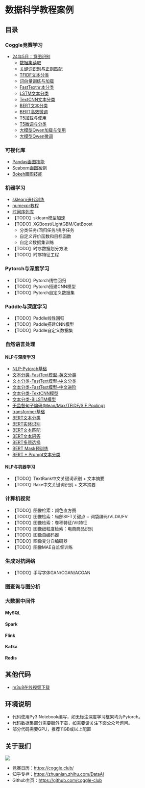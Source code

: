 <h1>数据科学教程案例</h1>

## 目录



### Coggle竞赛学习

- [24年5月：意图识别](https://github.com/coggle-club/notebooks/tree/main/notebooks/Coggle202405%E6%84%8F%E5%9B%BE%E8%AF%86%E5%88%AB)
  - [数据集读取](https://github.com/coggle-club/notebooks/blob/main/notebooks/Coggle202405%E6%84%8F%E5%9B%BE%E8%AF%86%E5%88%AB/01-%E5%AF%B9%E8%AF%9D%E6%84%8F%E5%9B%BE%E8%AF%86%E5%88%AB.ipynb)
  - [关键词识别与正则匹配](https://github.com/coggle-club/notebooks/blob/main/notebooks/Coggle202405%E6%84%8F%E5%9B%BE%E8%AF%86%E5%88%AB/02-%E6%AD%A3%E5%88%99%E5%85%B3%E9%94%AE%E8%AF%8D.ipynb)
  - [TFIDF文本分类](https://github.com/coggle-club/notebooks/blob/main/notebooks/Coggle202405%E6%84%8F%E5%9B%BE%E8%AF%86%E5%88%AB/03-TFIDF%E6%96%87%E6%9C%AC%E5%88%86%E7%B1%BB.ipynb)
  - [词向量训练与加载](https://github.com/coggle-club/notebooks/blob/main/notebooks/Coggle202405%E6%84%8F%E5%9B%BE%E8%AF%86%E5%88%AB/04-%E8%AF%8D%E5%90%91%E9%87%8F%E8%AE%AD%E7%BB%83%E4%B8%8E%E4%BD%BF%E7%94%A8.ipynb)
  - [FastText文本分类](https://github.com/coggle-club/notebooks/blob/main/notebooks/Coggle202405%E6%84%8F%E5%9B%BE%E8%AF%86%E5%88%AB/05-FastText%E6%96%87%E6%9C%AC%E5%88%86%E7%B1%BB.ipynb)
  - [LSTM文本分类](https://github.com/coggle-club/notebooks/blob/main/notebooks/Coggle202405%E6%84%8F%E5%9B%BE%E8%AF%86%E5%88%AB/06-LSTM%E6%96%87%E6%9C%AC%E5%88%86%E7%B1%BB.ipynb)
  - [TextCNN文本分类](https://github.com/coggle-club/notebooks/blob/main/notebooks/Coggle202405%E6%84%8F%E5%9B%BE%E8%AF%86%E5%88%AB/07-TextCNN%E6%96%87%E6%9C%AC%E5%88%86%E7%B1%BB.ipynb)
  - [BERT文本分类](https://github.com/coggle-club/notebooks/blob/main/notebooks/Coggle202405%E6%84%8F%E5%9B%BE%E8%AF%86%E5%88%AB/08-BERT%E6%96%87%E6%9C%AC%E5%88%86%E7%B1%BB.ipynb)
  - [BERT高效微调](https://github.com/coggle-club/notebooks/blob/main/notebooks/Coggle202405%E6%84%8F%E5%9B%BE%E8%AF%86%E5%88%AB/09-BERT%E9%AB%98%E6%95%88%E5%BE%AE%E8%B0%83.ipynb)
  - [T5加载与使用](https://github.com/coggle-club/notebooks/blob/main/notebooks/Coggle202405%E6%84%8F%E5%9B%BE%E8%AF%86%E5%88%AB/10-T5%E5%8A%A0%E8%BD%BD%E4%B8%8E%E4%BD%BF%E7%94%A8.ipynb)
  - [T5微调与分类](https://github.com/coggle-club/notebooks/blob/main/notebooks/Coggle202405%E6%84%8F%E5%9B%BE%E8%AF%86%E5%88%AB/11-T5%E5%BE%AE%E8%B0%83%E6%96%87%E6%9C%AC%E5%88%86%E7%B1%BB.ipynb)
  - [大模型Qwen加载与使用](https://github.com/coggle-club/notebooks/blob/main/notebooks/Coggle202405%E6%84%8F%E5%9B%BE%E8%AF%86%E5%88%AB/12-Qwen%E5%A4%A7%E6%A8%A1%E5%9E%8B%E5%8A%A0%E8%BD%BD%E4%B8%8E%E4%BD%BF%E7%94%A8.ipynb)
  - [大模型Qwen微调](https://github.com/coggle-club/notebooks/blob/main/notebooks/Coggle202405%E6%84%8F%E5%9B%BE%E8%AF%86%E5%88%AB/13-Qwen%E5%A4%A7%E6%A8%A1%E5%9E%8B%E5%BE%AE%E8%B0%83%E6%96%87%E6%9C%AC%E5%88%86%E7%B1%BB.ipynb)
### 可视化库

- [Pandas画图技能](https://github.com/coggle-club/notebooks/blob/main/notebooks/Pandas%E7%94%BB%E5%9B%BE%E6%8A%80%E8%83%BD.ipynb)
- [Seaborn画图案例](https://github.com/coggle-club/notebooks/blob/main/notebooks/Seaborn%E7%94%BB%E5%9B%BE%E6%A1%88%E4%BE%8B.ipynb)
- [Bokeh画图技能](https://github.com/coggle-club/notebooks/blob/main/notebooks/Bokeh%E7%94%BB%E5%9B%BE%E6%8A%80%E8%83%BD.ipynb)

### 机器学习

- [sklearn迭代训练](https://github.com/coggle-club/notebooks/blob/main/notebooks/sklearn%E8%BF%AD%E4%BB%A3%E8%AE%AD%E7%BB%83.ipynb)
- [numexpr教程](https://github.com/coggle-club/notebooks/blob/main/notebooks/numexpr%E6%95%99%E7%A8%8B.ipynb)
- [时间序列库](https://github.com/coggle-club/notebooks/blob/main/notebooks/%E6%97%B6%E9%97%B4%E5%BA%8F%E5%88%97%E5%BA%93.ipynb)
- 【TODO】sklearn模型加速
- 【TODO】XGBoost/LightGBM/CatBoost
  - 分类任务/回归任务/排序任务
  - 自定义评价函数和目标函数 
  - 自定义数据集训练
- 【TODO】时序数据划分方法
- 【TODO】时序特征工程

### Pytorch与深度学习
- 【TODO】Pytorch线性回归
- 【TODO】Pytorch搭建CNN模型
- 【TODO】Pytorch自定义数据集

### Paddle与深度学习
- 【TODO】Paddle线性回归
- 【TODO】Paddle搭建CNN模型
- 【TODO】Paddle自定义数据集



### 自然语言处理

#### NLP与深度学习

- [NLP-Pytorch基础](https://github.com/coggle-club/notebooks/blob/main/notebooks/nlp/NLP-Pytorch%E5%9F%BA%E7%A1%80.ipynb)
- [文本分类-FastText模型-英文分类](https://github.com/coggle-club/notebooks/blob/main/notebooks/nlp/%E6%96%87%E6%9C%AC%E5%88%86%E7%B1%BB-FastText%E6%A8%A1%E5%9E%8B-%E8%8B%B1%E6%96%87%E5%88%86%E7%B1%BB.ipynb)
- [文本分类-FastText模型-中文分类](https://github.com/coggle-club/notebooks/blob/main/notebooks/nlp/%E6%96%87%E6%9C%AC%E5%88%86%E7%B1%BB-FastText%E6%A8%A1%E5%9E%8B-%E4%B8%AD%E6%96%87%E5%88%86%E7%B1%BB.ipynb)
- [文本分类-FastText模型-中文进阶](https://github.com/coggle-club/notebooks/blob/main/notebooks/nlp/%E6%96%87%E6%9C%AC%E5%88%86%E7%B1%BB-FastText%E6%A8%A1%E5%9E%8B-%E4%B8%AD%E6%96%87%E8%BF%9B%E9%98%B6.ipynb)
- [文本分类-TextCNN模型](https://github.com/coggle-club/notebooks/blob/main/notebooks/nlp/%E6%96%87%E6%9C%AC%E5%88%86%E7%B1%BB-TextCNN%E6%A8%A1%E5%9E%8B.ipynb)
- [文本分类-BILSTM模型](https://github.com/coggle-club/notebooks/blob/main/notebooks/nlp/%E6%96%87%E6%9C%AC%E5%88%86%E7%B1%BB-BILSTM%E6%A8%A1%E5%9E%8B.ipynb)
- [无监督句子编码(Mean/Max/TFIDF/SIF Pooling)](https://github.com/coggle-club/notebooks/blob/main/notebooks/nlp/%E6%97%A0%E7%9B%91%E7%9D%A3%E5%8F%A5%E5%AD%90%E7%BC%96%E7%A0%81.ipynb)
- [transformer基础](https://github.com/coggle-club/notebooks/blob/main/notebooks/nlp/transformer%E5%9F%BA%E7%A1%80.ipynb)
- [BERT文本分类](https://github.com/coggle-club/notebooks/blob/main/notebooks/nlp/bert-cls-example.ipynb)
- [BERT实体识别](https://github.com/coggle-club/notebooks/blob/main/notebooks/nlp/bert-ner-example.ipynb)
- [BERT文本匹配](https://github.com/coggle-club/notebooks/blob/main/notebooks/nlp/bert-nsp-example.ipynb)
- [BERT文本问答](https://github.com/coggle-club/notebooks/blob/main/notebooks/nlp/bert-qa-example.ipynb)
- [BERT多项选择](https://github.com/coggle-club/notebooks/blob/main/notebooks/nlp/bert-choice-example.ipynb)
- [BERT Mask预训练](https://github.com/coggle-club/notebooks/blob/main/notebooks/nlp/bert-mlm-example.ipynb)
- [BERT + Prompt文本分类](https://github.com/coggle-club/notebooks/blob/main/notebooks/nlp/bert-prompt-cls.ipynb)

#### NLP与机器学习

- 【TODO】TextRank中文关键词识别 + 文本摘要
- 【TODO】Rake中文关键词识别 + 文本摘要


### 计算机视觉

- 【TODO】图像检索：颜色直方图
- 【TODO】图像检索：局部SIFT关键点 + 词袋编码/VLDA/FV
- 【TODO】图像检索：卷积特征/Vit特征
- 【TODO】图像细粒度检索：电商商品识别
- 【TODO】图像自编码器
- 【TODO】图像变分自编码器
- 【TODO】图像MAE自监督训练

### 生成对抗网络

- 【TODO】手写字体GAN/CGAN/ACGAN

### 图查询与图分析

### 大数据中间件

#### MySQL

#### Spark

#### Flink

#### Kafka

#### Redis

## 其他代码

- [m3u8在线视频下载](https://github.com/coggle-club/notebooks/blob/main/notebooks/m3u8%E5%9C%A8%E7%BA%BF%E8%A7%86%E9%A2%91%E4%B8%8B%E8%BD%BD.ipynb)

## 环境说明

- 代码使用Py3 Notebook编写，如无标注深度学习框架均为Pytorch。
- 代码数据集部分需要额外下载，如需要请关注下面公众号询问。
- 部分代码需要GPU，推荐11GB或以上配置

## 关于我们

![](https://coggle.club/assets/img/coggle_qrcode.jpg)

- 竞赛日历：https://coggle.club/
- 知乎专栏：https://zhuanlan.zhihu.com/DataAI
- Github主页：https://github.com/coggle-club


